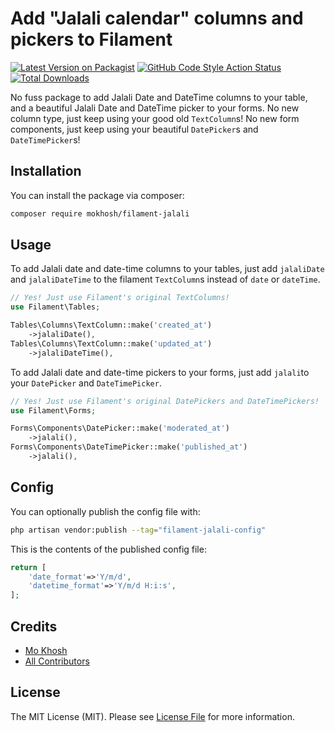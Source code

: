 # Add "Jalali calendar" columns and pickers to Filament

[![Latest Version on Packagist](https://img.shields.io/packagist/v/mokhosh/filament-jalali.svg?style=flat-square)](https://packagist.org/packages/mokhosh/filament-jalali)
[![GitHub Code Style Action Status](https://img.shields.io/github/actions/workflow/status/mokhosh/filament-jalali/fix-php-code-style-issues.yml?branch=main&label=code%20style&style=flat-square)](https://github.com/mokhosh/filament-jalali/actions?query=workflow%3A"Fix+PHP+code+style+issues"+branch%3Amain)
[![Total Downloads](https://img.shields.io/packagist/dt/mokhosh/filament-jalali.svg?style=flat-square)](https://packagist.org/packages/mokhosh/filament-jalali)

No fuss package to add Jalali Date and DateTime columns to your table, and a beautiful Jalali Date and DateTime picker to your forms.
No new column type, just keep using your good old `TextColumn`s!
No new form components, just keep using your beautiful `DatePicker`s and `DateTimePicker`s!

## Installation

You can install the package via composer:

```bash
composer require mokhosh/filament-jalali
```

## Usage

To add Jalali date and date-time columns to your tables, just add `jalaliDate` and `jalaliDateTime` to the filament `TextColumn`s instead of `date` or `dateTime`.

```php
// Yes! Just use Filament's original TextColumns!
use Filament\Tables;

Tables\Columns\TextColumn::make('created_at')
    ->jalaliDate(),
Tables\Columns\TextColumn::make('updated_at')
    ->jalaliDateTime(),
```

To add Jalali date and date-time pickers to your forms, just add `jalali`to your `DatePicker` and `DateTimePicker`.

```php
// Yes! Just use Filament's original DatePickers and DateTimePickers!
use Filament\Forms;

Forms\Components\DatePicker::make('moderated_at')
    ->jalali(),
Forms\Components\DateTimePicker::make('published_at')
    ->jalali(),
```

## Config
You can optionally publish the config file with:

```bash
php artisan vendor:publish --tag="filament-jalali-config"
```

This is the contents of the published config file:

```php
return [
    'date_format'=>'Y/m/d',
    'datetime_format'=>'Y/m/d H:i:s',
];
```

## Credits

- [Mo Khosh](https://github.com/mokhosh)
- [All Contributors](../../contributors)

## License

The MIT License (MIT). Please see [License File](LICENSE.md) for more information.
